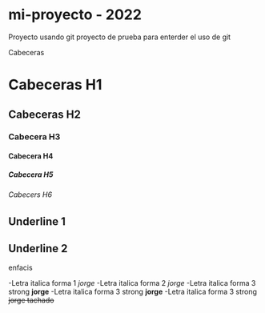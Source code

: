 # mi-proyecto - 2022
Proyecto usando git
proyecto de prueba para enterder el uso de git

Cabeceras

# Cabeceras H1
## Cabeceras H2
### Cabecera H3
#### Cabecera H4
##### Cabecera H5
###### Cabecers H6

Underline 1
-------------
Underline 2
-------------


enfacis

-Letra italica forma 1 *jorge*
-Letra italica forma 2 _jorge_
-Letra italica forma 3 strong  **jorge**
-Letra italica forma 3 strong  __jorge__
-Letra italica forma 3 strong  ~~jorge tachado~~
